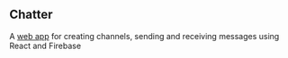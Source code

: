 ## Chatter

A [web app](https://chisel-5b7ff.web.app/) for creating channels, sending and receiving messages using React and Firebase 
